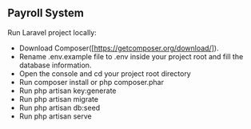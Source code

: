 

## Payroll System

Run Laravel project locally:

- Download Composer([https://getcomposer.org/download/]).
- Rename .env.example file to .env inside your project root and fill the database information.
- Open the console and cd your project root directory
- Run composer install or php composer.phar
- Run php artisan key:generate
- Run php artisan migrate
- Run php artisan db:seed
- Run php artisan serve
